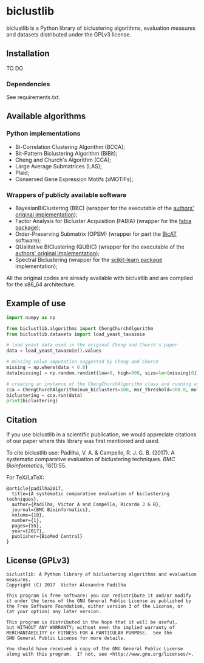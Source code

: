 # biclustlib

biclustlib is a Python library of biclustering algorithms, evaluation measures and datasets distributed under the GPLv3 license.

## Installation

TO DO

### Dependencies

See requirements.txt.

## Available algorithms

### Python implementations

* Bi-Correlation Clustering Algorithm (BCCA);
* Bit-Pattern Biclustering Algorithm (BiBit);
* Cheng and Church's Algorithm (CCA);
* Large Average Submatrices (LAS);
* Plaid;
* Conserved Gene Expression Motifs (xMOTIFs);

### Wrappers of publicly available software

* BayesianBiClustering (BBC) (wrapper for the executable of the [authors' original implementation](http://www.people.fas.harvard.edu/~junliu/BBC/));
* Factor Analysis for Bicluster Acquisition (FABIA) (wrapper for the [fabia package](https://github.com/bioinf-jku/pyfabia));
* Order-Preserving Submatrix (OPSM) (wrapper for part the [BicAT](http://people.ee.ethz.ch/~sop/bicat/) software);
* QUalitative BIClustering (QUBIC) (wrapper for the executable of the [authors' original implementation](http://csbl.bmb.uga.edu/~maqin/bicluster/));
* Spectral Biclustering (wrapper for the [scikit-learn package](http://scikit-learn.org/stable/modules/generated/sklearn.cluster.bicluster.SpectralBiclustering.html) implementation);

All the original codes are already available with biclustlib and are compiled for the x86_64 architecture.

## Example of use

```python
import numpy as np

from biclustlib.algorithms import ChengChurchAlgorithm
from biclustlib.datasets import load_yeast_tavazoie

# load yeast data used in the original Cheng and Church's paper
data = load_yeast_tavazoie().values

# missing value imputation suggested by Cheng and Church
missing = np.where(data < 0.0)
data[missing] = np.random.randint(low=0, high=800, size=len(missing[0]))

# creating an instance of the ChengChurchAlgorithm class and running with the parameters of the original study
cca = ChengChurchAlgorithm(num_biclusters=100, msr_threshold=300.0, multiple_node_deletion_threshold=1.2)
biclustering = cca.run(data)
print(biclustering)
```

## Citation
If you use biclustlib in a scientific publication, we would appreciate citations of our paper where this library was first mentioned and used.

To cite biclustlib use: Padilha, V. A. & Campello, R. J. G. B. (2017). A systematic comparative evaluation of biclustering techniques. *BMC Bioinformatics*, 18(1):55.

For TeX/LaTeX:

    @article{padilha2017,
      title={A systematic comparative evaluation of biclustering techniques},
      author={Padilha, Victor A and Campello, Ricardo J G B},
      journal={BMC Bioinformatics},
      volume={18},
      number={1},
      pages={55},
      year={2017},
      publisher={BioMed Central}
    }

## License (GPLv3)
    biclustlib: A Python library of biclustering algorithms and evaluation measures.
    Copyright (C) 2017  Victor Alexandre Padilha

    This program is free software: you can redistribute it and/or modify
    it under the terms of the GNU General Public License as published by
    the Free Software Foundation, either version 3 of the License, or
    (at your option) any later version.

    This program is distributed in the hope that it will be useful,
    but WITHOUT ANY WARRANTY; without even the implied warranty of
    MERCHANTABILITY or FITNESS FOR A PARTICULAR PURPOSE.  See the
    GNU General Public License for more details.

    You should have received a copy of the GNU General Public License
    along with this program.  If not, see <http://www.gnu.org/licenses/>.
